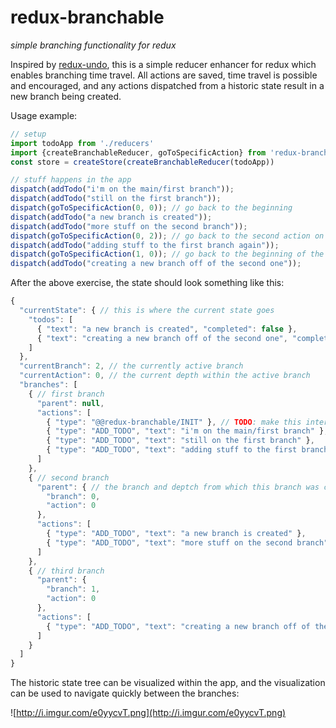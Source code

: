 # redux-branchable
_simple branching functionality for redux_

Inspired by [redux-undo](https://github.com/omnidan/redux-undo), this is a simple reducer enhancer for redux which enables branching time travel. All actions are saved, time travel is possible and encouraged, and any actions dispatched from a historic state result in a new branch being created.

Usage example:
```js
// setup
import todoApp from './reducers'
import {createBranchableReducer, goToSpecificAction} from 'redux-branchable'
const store = createStore(createBranchableReducer(todoApp))

// stuff happens in the app
dispatch(addTodo("i'm on the main/first branch"));
dispatch(addTodo("still on the first branch"));
dispatch(goToSpecificAction(0, 0)); // go back to the beginning
dispatch(addTodo("a new branch is created"));
dispatch(addTodo("more stuff on the second branch"));
dispatch(goToSpecificAction(0, 2)); // go back to the second action on the first branch
dispatch(addTodo("adding stuff to the first branch again"));
dispatch(goToSpecificAction(1, 0)); // go back to the beginning of the second branch
dispatch(addTodo("creating a new branch off of the second one"));
```

After the above exercise, the state should look something like this:
```js
{
  "currentState": { // this is where the current state goes
    "todos": [
      { "text": "a new branch is created", "completed": false },
      { "text": "creating a new branch off of the second one", "completed": false }
    ]
  },
  "currentBranch": 2, // the currently active branch
  "currentAction": 0, // the current depth within the active branch
  "branches": [
    { // first branch
      "parent": null,
      "actions": [
        { "type": "@@redux-branchable/INIT" }, // TODO: make this internal action unneccessary
        { "type": "ADD_TODO", "text": "i'm on the main/first branch" },
        { "type": "ADD_TODO", "text": "still on the first branch" },
        { "type": "ADD_TODO", "text": "adding stuff to the first branch again" }
      ]
    },
    { // second branch
      "parent": { // the branch and deptch from which this branch was created
        "branch": 0,
        "action": 0
      },
      "actions": [
        { "type": "ADD_TODO", "text": "a new branch is created" },
        { "type": "ADD_TODO", "text": "more stuff on the second branch" }
      ]
    },
    { // third branch
      "parent": {
        "branch": 1,
        "action": 0
      },
      "actions": [
        { "type": "ADD_TODO", "text": "creating a new branch off of the second one" }
      ]
    }
  ]
}
```

The historic state tree can be visualized within the app, and the visualization can be used to navigate quickly between the branches:

![http://i.imgur.com/e0yycvT.png](http://i.imgur.com/e0yycvT.png)
